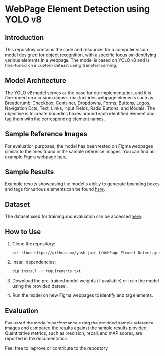 # WebPage Element Detection using YOLO v8

## Introduction

This repository contains the code and resources for a computer vision model designed for object recognition, with a specific focus on identifying various elements in a webpage. The model is based on YOLO v8 and is fine-tuned on a custom dataset using transfer learning.

## Model Architecture

The YOLO v8 model serves as the base for our implementation, and it is fine-tuned on a custom dataset that includes webpage elements such as Breadcrumb, Checkbox, Container, Dropdowns, Forms, Buttons, Logos, Navigation Dots, Text, Links, Input Fields, Radio Buttons, and Modals. The objective is to create bounding boxes around each identified element and tag them with the corresponding element names.

## Sample Reference Images

For evaluation purposes, the model has been tested on Figma webpages similar to the ones found in the sample reference images. You can find an example Figma webpage [here](https://www.figma.com/community/file/1132396044075007632/tortilicious-a-fast-food-app).

## Sample Results

Example results showcasing the model's ability to generate bounding boxes and tags for various elements can be found [here](https://drive.google.com/drive/folders/10j2PMnPv1tgYymF9flA_K0leisTsZaj4?usp=sharing).

## Dataset

The dataset used for training and evaluation can be accessed [here](https://drive.google.com/drive/folders/1yndL5NKCxBdOg0Gjfx7hKpqgPjlkXgbJ?usp=sharing).

## How to Use

1. Clone the repository:

   ```bash
   git clone https://github.com/yash-jain-1/WebPage-Element-Detect.git
   ```

2. Install dependencies:

   ```bash
   pip install -r requirements.txt
   ```

3. Download the pre-trained model weights (if available) or train the model using the provided dataset.

4. Run the model on new Figma webpages to identify and tag elements.

## Evaluation

Evaluated the model's performance using the provided sample reference images and compared the results against the sample results provided. Quantitative metrics, such as precision, recall, and mAP scores, are reported in the documentation.

Feel free to improve or contribute to the repository

